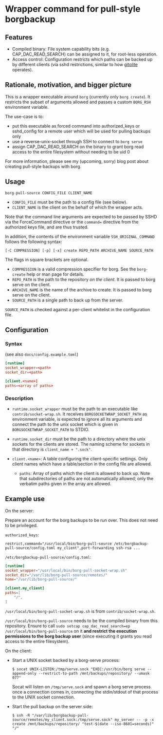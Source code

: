 # Wrapper command for pull-style borgbackup

## Features

- Compiled binary: File system capability bits (e.g. CAP_DAC_READ_SEARCH) can
  be assigned to it, for root-less operation.
- Access control: Configuration restricts which paths can be backed up by
  different clients (via sshd restrictions, similar to how
  [gitolite](https://gitolite.com/gitolite/index.html) operates).

## Rationale, motivation, and bigger picture

This is a wrapper executable around `borg` (currently only `borg create`). It
restricts the subset of arguments allowed and passes a custom `BORG_RSH`
environment variable.

The use-case is to:

- put this executable as forced command into authorized_keys or sshd_config for
  a remote user which will be used for pulling backups only
- use a reverse-unix-socket through SSH to connect to `borg serve`
- assign CAP_DAC_READ_SEARCH on the binary to grant borg read access to the
  entire filesystem without needing to be uid 0

For more information, please see my (upcoming, sorry) blog post about creating
pull-style backups with borg.

## Usage

```
borg-pull-source CONFIG_FILE CLIENT_NAME
```

* `CONFIG_FILE` must be the path to a config file (see below).
* `CLIENT_NAME` is the client on the behalf of which the wrapper acts.

Note that the command line arguments are expected to be passed by SSHD via the
ForceCommand directive or the `command=` directive from the authorized keys
file, and are thus trusted.

In addition, the contents of the environment variable `SSH_ORIGINAL_COMMAND`
follows the following syntax:

```
[-C COMPRESSION] [-p] [-x] create REPO_PATH ARCHIVE_NAME SOURCE_PATH
```

The flags in square brackets are optional.

* `COMPRESSION` is a valid compression specifier for borg. See the
  `borg-create` help or man page for details.
* `REPO_PATH` is the path to the repository *on the client*. It is passed to
  borg serve on the client.
* `ARCHIVE_NAME` is the name of the archive to create. It is passed to borg
  serve on the client.
* `SOURCE_PATH` is a single path to back up from the server.

`SOURCE_PATH` is checked against a per-client whitelist in the configuration
file.

## Configuration

### Syntax

(see also `docs/config.example.toml`)

```toml
[runtime]
socket_wrapper=<path>
socket_dir=<path>

[client.<name>]
paths=<array of paths>
```

### Description

* `runtime.socket_wrapper` must be the path to an executable like
  `contrib/socket-wrap.sh`. It receives `BORGSOCKETWRAP_SOCKET_PATH` as
  environment variable, is expected to ignore all its arguments and connect the
  path to the unix socket which is given in `BORGSOCKETWRAP_SOCKET_PATH` to
  STDIO.

* `runtime.socket_dir` must be the path to a directory where the unix sockets
  for the clients are stored. The naming scheme for sockets in that directory
  is `client_name + ".sock"`.

* `client.<name>`: A table configuring the client-specific settings. Only
  client names which have a table/section in the config file are allowed.

  * `paths`: Array of paths which the client is allowed to back up. Note that
    subdirectories of paths are not automatically allowed; only the verbatim
    paths given in the array are allowed.

## Example use

On the server:

Prepare an account for the borg backups to be run over. This does not need to
be privileged.

`authorized_keys`:

```
restrict,command="/usr/local/bin/borg-pull-source /etc/borgbackup-pull-source/config.toml my_client",port-forwarding ssh-rsa ...
```

`/etc/borgbackup-pull-source/config.toml`:

```toml
[runtime]
socket_wrapper="/usr/local/bin/borg-pull-socket-wrap.sh"
socket_dir="/var/lib/borg-pull-source/remotes/"
home="/var/lib/borg-pull-source/"

[client.my_client]
paths=[
    "/",
]
```

`/usr/local/bin/borg-pull-socket-wrap.sh` is from `contrib/socket-wrap.sh`.

`/usr/local/bin/borg-pull-source` needs to be the compiled binary from this
repository. Ensure to call
`sudo setcap cap_dac_read_search=ep /usr/local/bin/borg-pull-source` on it
**and restrict the execution permissions to the borg backup user**
(since executing it grants you read access to the entire filesystem).

On the client:

* Start a UNIX socket backed by a borg-serve process:

    ```console
    $ socat UNIX-LISTEN:/tmp/serve.sock "EXEC:/usr/bin/borg serve --append-only --restrict-to-path /mnt/backups/repository/ --umask 077"
    ```

    Socat will listen on `/tmp/serve.sock` and spawn a borg serve process once
    a connection comes in, connecting the stdin/stdout of that process to the
    UNIX socket connection.

* Start the pull backup on the server side:

    ```console
    $ ssh -R "/var/lib/borgbackup-pull-source/remotes/my_client.sock:/tmp/serve.sock" my_server -- -p -x create /mnt/backups/repository/ "test-$(date --iso-8601=seconds)" "/"
    ```
